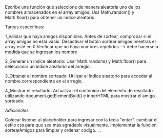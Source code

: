 Escribe una función que seleccione de manera aleatoria uno de los nombres almacenados en el array amigos. Usa Math.random() y Math.floor() para obtener un índice aleatorio.

Tareas específicas:

1_Validar que haya amigos disponibles: Antes de sortear, comprobar si el array amigos no está vacío.
Desactivar el botón sortear amigos mientras el array esté en 0
Verificar que no haya nombres repetidos --> debe hacerse a medida que se ingresan los nombre

2_Generar un índice aleatorio: Usar Math.random() y Math.floor() para seleccionar un índice aleatorio del arreglo.

3_Obtener el nombre sorteado: Utilizar el índice aleatorio para acceder al nombre correspondiente en el arreglo.

4_Mostrar el resultado: Actualizar el contenido del elemento de resultado utilizando document.getElementById()  e innerHTML para mostrar el amigo sorteado.


*Adicionales*

Colocar listener al placeholder para ingresar con la tecla "enter".
cambiar el estilo css para que sea más agradable visualmente.
Implementar la función sortearAmigos para limpiar y ordenar código.
.
.